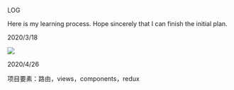LOG

Here is my learning process. Hope sincerely that I can finish the initial plan.



2020/3/18

![](D:\examples\practice-react\documents\react-router-dom.png)



2020/4/26

项目要素：路由，views，components，redux